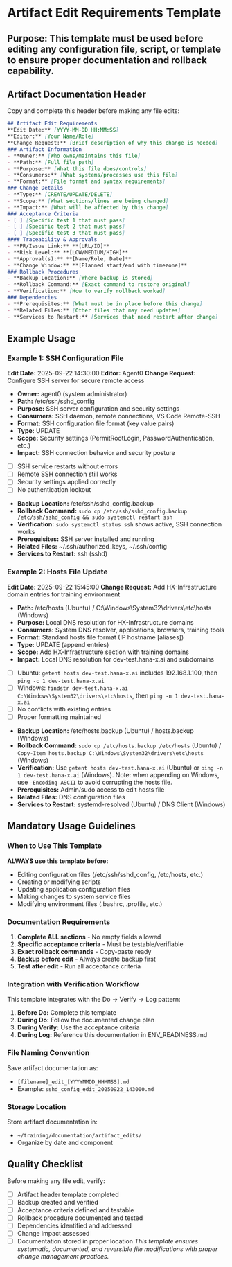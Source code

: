 
# Artifact Edit Requirements Template
**Purpose:** This template must be used before editing any configuration file, script, or template to ensure proper documentation and rollback capability.
---
## Artifact Documentation Header
Copy and complete this header before making any file edits:
```markdown
## Artifact Edit Requirements
**Edit Date:** [YYYY-MM-DD HH:MM:SS]
**Editor:** [Your Name/Role]
**Change Request:** [Brief description of why this change is needed]
### Artifact Information
- **Owner:** [Who owns/maintains this file]
- **Path:** [Full file path]
- **Purpose:** [What this file does/controls]
- **Consumers:** [What systems/processes use this file]
- **Format:** [File format and syntax requirements]
### Change Details
- **Type:** [CREATE/UPDATE/DELETE]
- **Scope:** [What sections/lines are being changed]
- **Impact:** [What will be affected by this change]
### Acceptance Criteria
- [ ] [Specific test 1 that must pass]
- [ ] [Specific test 2 that must pass]
- [ ] [Specific test 3 that must pass]
#### Traceability & Approvals
- **PR/Issue Link:** **[URL/ID]**
- **Risk Level:** **[LOW/MEDIUM/HIGH]**
- **Approval(s):** **[Name/Role, Date]**
- **Change Window:** **[Planned start/end with timezone]**
### Rollback Procedures
- **Backup Location:** [Where backup is stored]
- **Rollback Command:** [Exact command to restore original]
- **Verification:** [How to verify rollback worked]
### Dependencies
- **Prerequisites:** [What must be in place before this change]
- **Related Files:** [Other files that may need updates]
- **Services to Restart:** [Services that need restart after change]
```
## Example Usage
### Example 1: SSH Configuration File
**Edit Date:** 2025-09-22 14:30:00
**Editor:** Agent0
**Change Request:** Configure SSH server for secure remote access
- **Owner:** agent0 (system administrator)
- **Path:** /etc/ssh/sshd_config
- **Purpose:** SSH server configuration and security settings
- **Consumers:** SSH daemon, remote connections, VS Code Remote-SSH
- **Format:** SSH configuration file format (key value pairs)
- **Type:** UPDATE
- **Scope:** Security settings (PermitRootLogin, PasswordAuthentication, etc.)
- **Impact:** SSH connection behavior and security posture
- [ ] SSH service restarts without errors
- [ ] Remote SSH connection still works
- [ ] Security settings applied correctly
- [ ] No authentication lockout
- **Backup Location:** /etc/ssh/sshd_config.backup
- **Rollback Command:** `sudo cp /etc/ssh/sshd_config.backup /etc/ssh/sshd_config && sudo systemctl restart ssh`
- **Verification:** `sudo systemctl status ssh` shows active, SSH connection works
- **Prerequisites:** SSH server installed and running
- **Related Files:** ~/.ssh/authorized_keys, ~/.ssh/config
- **Services to Restart:** ssh (sshd)
### Example 2: Hosts File Update
**Edit Date:** 2025-09-22 15:45:00
**Change Request:** Add HX-Infrastructure domain entries for training environment
- **Path:** /etc/hosts (Ubuntu) / C:\Windows\System32\drivers\etc\hosts (Windows)
- **Purpose:** Local DNS resolution for HX-Infrastructure domains
- **Consumers:** System DNS resolver, applications, browsers, training tools
- **Format:** Standard hosts file format (IP hostname [aliases])
- **Type:** UPDATE (append entries)
- **Scope:** Add HX-Infrastructure section with training domains
- **Impact:** Local DNS resolution for dev-test.hana-x.ai and subdomains
- [ ] Ubuntu: `getent hosts dev-test.hana-x.ai` includes 192.168.1.100, then `ping -c 1 dev-test.hana-x.ai`
- [ ] Windows: `findstr dev-test.hana-x.ai C:\Windows\System32\drivers\etc\hosts`, then `ping -n 1 dev-test.hana-x.ai`
- [ ] No conflicts with existing entries
- [ ] Proper formatting maintained
- **Backup Location:** /etc/hosts.backup (Ubuntu) / hosts.backup (Windows)
- **Rollback Command:** `sudo cp /etc/hosts.backup /etc/hosts` (Ubuntu) / `Copy-Item hosts.backup C:\Windows\System32\drivers\etc\hosts` (Windows)
- **Verification:** Use `getent hosts dev-test.hana-x.ai` (Ubuntu) or `ping -n 1 dev-test.hana-x.ai` (Windows). Note: when appending on Windows, use `-Encoding ASCII` to avoid corrupting the hosts file.
- **Prerequisites:** Admin/sudo access to edit hosts file
- **Related Files:** DNS configuration files
- **Services to Restart:** systemd-resolved (Ubuntu) / DNS Client (Windows)
## Mandatory Usage Guidelines
### When to Use This Template
**ALWAYS use this template before:**
- Editing configuration files (/etc/ssh/sshd_config, /etc/hosts, etc.)
- Creating or modifying scripts
- Updating application configuration files
- Making changes to system service files
- Modifying environment files (.bashrc, .profile, etc.)
### Documentation Requirements
1. **Complete ALL sections** - No empty fields allowed
2. **Specific acceptance criteria** - Must be testable/verifiable
3. **Exact rollback commands** - Copy-paste ready
4. **Backup before edit** - Always create backup first
5. **Test after edit** - Run all acceptance criteria
### Integration with Verification Workflow
This template integrates with the Do → Verify → Log pattern:
1. **Before Do:** Complete this template
2. **During Do:** Follow the documented change plan
3. **During Verify:** Use the acceptance criteria
4. **During Log:** Reference this documentation in ENV_READINESS.md
### File Naming Convention
Save artifact documentation as:
- `[filename]_edit_[YYYYMMDD_HHMMSS].md`
- Example: `sshd_config_edit_20250922_143000.md`
### Storage Location
Store artifact documentation in:
- `~/training/documentation/artifact_edits/`
- Organize by date and component
## Quality Checklist
Before making any file edit, verify:
- [ ] Artifact header template completed
- [ ] Backup created and verified
- [ ] Acceptance criteria defined and testable
- [ ] Rollback procedure documented and tested
- [ ] Dependencies identified and addressed
- [ ] Change impact assessed
- [ ] Documentation stored in proper location
*This template ensures systematic, documented, and reversible file modifications with proper change management practices.*

